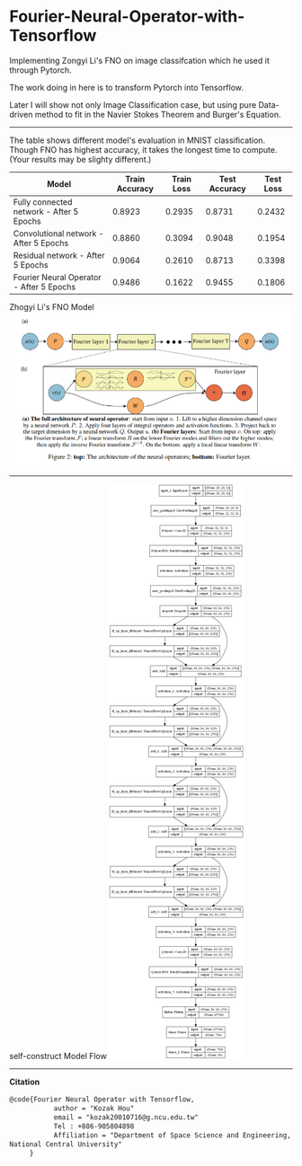 # Fourier-Neural-Operator-with-Tensorflow
Implementing Zongyi Li's FNO on image classifcation which he used it through Pytorch.

The work doing in here is to transform Pytorch into Tensorflow.

Later I will show not only Image Classification case, but using pure Data-driven method to fit in the Navier Stokes Theorem and Burger's Equation.


---
The table shows different model's evaluation in MNIST classification. Though FNO has highest accuracy, it takes the longest time to compute.
(Your results may be slighty different.)

|  Model                                   | Train Accuracy | Train Loss | Test Accuracy | Test Loss |
|------------------------------------------|----------------|------------|---------------|-----------|
| Fully connected network - After 5 Epochs |         0.8923 |     0.2935 |        0.8731 |    0.2432 |
| Convolutional network - After 5 Epochs   |         0.8860 |     0.3094 |        0.9048 |    0.1954 |      
| Residual network - After 5 Epochs        |         0.9064 |     0.2610 |        0.8713 |    0.3398 |
| Fourier Neural Operator - After 5 Epochs |         0.9486 |     0.1622 |        0.9455 |    0.1806 |


Zhogyi Li's FNO Model
![alt text for screen readers](https://github.com/KozakHou/Python-Tensorflow-Fourier-Neural-Operator/blob/main/ZY_FNO.png "Text to show on mouseover")


---
self-construct Model Flow
![alt text for screen readers](https://github.com/KozakHou/Python-Tensorflow-Fourier-Neural-Operator/blob/main/FNO_Model_CF.png "Text to show on mouseover")


---
**Citation**
```
@code{Fourier Neural Operator with Tensorflow, 
           author = "Kozak Hou"
           email = "kozak20010716@g.ncu.edu.tw"
           Tel : +886-905804898
           Affiliation = "Department of Space Science and Engineering, National Central University"
     }      
```


